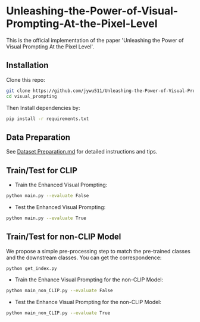 # Unleashing-the-Power-of-Visual-Prompting-At-the-Pixel-Level

This is the official implementation of the paper 'Unleashing the Power of Visual Prompting At the Pixel Level'.


## Installation

Clone this repo:
```bash
git clone https://github.com/jywu511/Unleashing-the-Power-of-Visual-Prompting-At-the-Pixel-Level.git
cd visual_prompting
```

Then Install dependencies by:
```bash
pip install -r requirements.txt

```


## Data Preparation

See [Dataset Preparation.md](https://github.com/jywu511/Unleashing-the-Power-of-Visual-Prompting-At-the-Pixel-Level/blob/main/datasets/Dataset%20Preparation.md) for detailed instructions and tips.


## Train/Test for CLIP

* Train the Enhanced Visual Prompting:
```bash
python main.py --evaluate False
```

* Test the Enhanced Visual Prompting:
```bash
python main.py --evaluate True
```

## Train/Test for non-CLIP Model

We propose a simple pre-processing step to match the pre-trained classes and the downstream classes. You can get the correspondence:
```bash
python get_index.py
```


* Train the Enhance Visual Prompting for the non-CLIP Model:
```bash
python main_non_CLIP.py --evaluate False
```
* Test the Enhance Visual Prompting for the non-CLIP Model:
```bash
python main_non_CLIP.py --evaluate True
```




